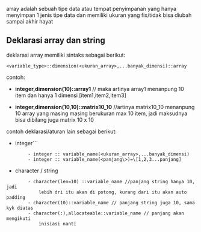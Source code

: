 array adalah sebuah tipe data atau tempat penyimpanan yang hanya menyimpan 1 jenis tipe data dan memiliki ukuran yang fix/tidak bisa diubah sampai akhir hayat


## Deklarasi array dan string


deklarasi array memiliki sintaks sebagai berikut:
```
<variable_type>::dimension(<ukuran_array>,...banyak_dimensi)::array
```

contoh:
- **integer,dimension(10)::array1** 
// maka artinya array1 menanpung 10 item dan hanya 1 dimensi \[item1,item2,item3]

- **integer,dimension(10,10)::matrix10_10** 
//artinya matrix10_10 menanpung 10 array yang masing masing berukuran max 10 item, jadi maksudnya bisa dibilang juga matrix 10 x 10

contoh deklarasi/aturan lain sebagai berikut:

- integer```
```
		- integer :: variable_name(<ukuran_array>,...banyak_dimensi)
		- integer :: variable_name(<panjang\>)=\[1,2,3...panjang]
```
- character / string
```
		- character(len=10) ::variable_name //panjang string hanya 10, jadi 
			lebih dri itu akan di potong, kurang dari itu akan auto padding
		- character(10)::variable_name // panjang string juga 10, sama kyk diatas
		- character(:),allocateable::variable_name // panjang akan mengikuti 
			inisiasi nanti
```


